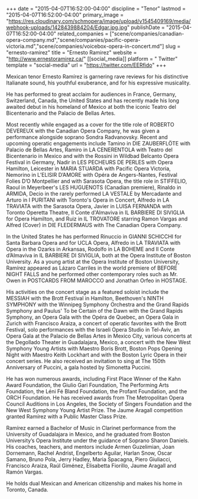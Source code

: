 +++
date = "2015-04-07T16:52:00-04:00"
discipline = "Tenor"
lastmod = "2015-04-07T16:52:00-04:00"
primary_image = "https://res.cloudinary.com/schmopera/image/upload/v1545409169/media/webhook-uploads/1428439884204/Edgar.jpg.jpg"
publishDate = "2015-04-07T16:52:00-04:00"
related_companies = ["scene/companies/canadian-opera-company.md","scene/companies/pacific-opera-victoria.md","scene/companies/voicebox-opera-in-concert.md"]
slug = "ernesto-ramirez"
title = "Ernesto Ramirez"
website = "http://www.ernestoramirez.ca/"
[[social_media]]
platform = " Twitter"
template = "social-media"
url = "https://twitter.com/EERfido"
+++

<p>
	Mexican tenor Ernesto Ramírez is garnering rave reviews for his distinctive Italianate sound, his youthful exuberance, and for his expressive musicality.
</p>
<p>
	He has performed to great acclaim for audiences in France, Germany, Switzerland, Canada, the United States and has recently made his long awaited debut in his homeland of Mexico at both the iconic Teatro del Bicentenario and the Palacio de Bellas Artes.
</p>
<p>
	Most recently while engaged as a cover for the title role of ROBERTO DEVEREUX with the Canadian Opera Company, he was given a performance alongside soprano Sondra Radvanovsky. Recent and upcoming operatic engagements include Tamino in DIE ZAUBERFLÖTE with Palacio de Bellas Artes, Ramiro in LA CENERENTOLA with Teatro del Bicentenario in Mexico and with the Rossini in Wildbad Belcanto Opera Festival in Germany, Nadir in LES PECHEURS DE PERLES with Opera Hamilton, Leicester in MARIA STUARDA with Pacific Opera Victoria, Nemorino in LʼELISIR DʼAMORE with Opéra de Angers-Nantes, Festival Folies DʼO Montpellier and with Sarasota Opera, the title role in STIFFELIO, Raoul in Meyerbeer's LES HUGUENOTS (Canadian premiere), Rinaldo in ARMIDA, Decio in the rarely performed LA VESTALE by Mercadante and Arturo in I PURITANI with Toronto's Opera in Concert, Alfredo in LA TRAVIATA with the Sarasota Opera, Javier in LUISA FERNANDA with Toronto Operetta Theatre, Il Conte d'Almaviva in IL BARBIERE DI SIVIGLIA for Opera Hamilton, and Ruiz in IL TROVATORE starring Ramon Vargas and Alfred (Cover) in DIE FLEDERMAUS with The Canadian Opera Company.
</p>
<p>
	In the United States he has performed Rinuccio in GIANNI SCHICCHI for Santa Barbara Opera and for UCLA Opera, Alfredo in LA TRAVIATA with Opera in the Ozarks in Arkansas, Rodolfo in LA BOHEME and Il Conte dʼAlmaviva in IL BARBIERE DI SIVIGLIA, both at the Opera Institute of Boston University. As a young artist at the Opera Institute of Boston University, Ramírez appeared as Lázaro Carriles in the world premiere of BEFORE NIGHT FALLS and he performed other contemporary roles such as Mr. Owen in POSTCARDS FROM MAROCCO and Jonathan Orfeo in HOSTAGE.
</p>
<p>
	His activities on the concert stage as a featured soloist include the MESSIAH with the Brott Festival in Hamilton, Beethoven's NINTH SYMPHONY with the Winnipeg Symphony Orchestra and the Grand Rapids Symphony and Paulus' To be Certain of the Dawn with the Grand Rapids Symphony, an Opera Gala with the Opéra de Quebec, an Opera Gala in Zurich with Francisco Araiza, a concert of operatic favorites with the Brott Festival, solo performances with the Israeli Opera Studio in Tel-Aviv, an Opera Gala at the Palacio de Bellas Artes in Mexico City, various concerts at the Degollado Theater in Guadalajara, Mexico, a concert with the New West Symphony Young Artists with Maestro Boris Brott, Boston Pops Opening Night with Maestro Keith Lockhart and with the Boston Lyric Opera in their concert series. He also received an invitation to sing at The 150th Anniversary of Puccini, a gala hosted by Simonetta Puccini.
</p>
<p>
	He has won numerous awards, including First Place Winner of the Kahn Award Foundation, the Giulio Gari Foundation, The Performing Arts Foundation, the Léni Fé Bland Foundation, the Profant Foundation, and the ORCH Foundation. He has received awards from The Metropolitan Opera Council Auditions in Los Angeles, the Society of Singers Foundation and the New West Symphony Young Artist Prize. The Jaume Aragall competition granted Ramírez with a Public Master Class Prize.
</p>
<p>
	Ramírez earned a Bachelor of Music in Clarinet performance from the University of Guadalajara in Mexico, and he graduated from Boston Universityʼs Opera Institute under the guidance of Soprano Sharon Daniels. His coaches, teachers, and mentors include Armen Guzelimian, Joan Dornemann, Rachel Andrist, Engelberto Aguilar, Harlan Snow, Oscar Samano, Bruno Pola, Jerry Hadley, Maria Spacagna, Piero Giuliacci, Francisco Araiza, Raúl Giménez, Elisabetta Fiorillo, Jaume Aragall and Ramón Vargas.
</p>
<p>
	He holds dual Mexican and American citizenship and makes his home in Toronto, Canada.
</p>
